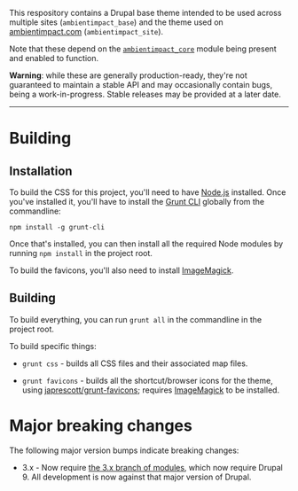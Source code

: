 This respository contains a Drupal base theme intended to be used across
multiple sites (```ambientimpact_base```) and the theme used on
[ambientimpact.com](https://ambientimpact.com/) (```ambientimpact_site```).

Note that these depend on the
[```ambientimpact_core```](https://gitlab.com/Ambient.Impact/drupal-modules)
module being present and enabled to function.

**Warning**: while these are generally production-ready, they're not guaranteed
to maintain a stable API and may occasionally contain bugs, being a
work-in-progress. Stable releases may be provided at a later date.

-----------------

# Building

## Installation

To build the CSS for this project, you'll need to have
[Node.js](https://nodejs.org/) installed. Once you've installed it, you'll have
to install the [Grunt CLI](https://gruntjs.com/getting-started) globally from
the commandline:

```
npm install -g grunt-cli
```

Once that's installed, you can then install all the required Node modules by
running ```npm install``` in the project root.

To build the favicons, you'll also need to install
[ImageMagick](https://imagemagick.org/).

## Building

To build everything, you can run ```grunt all``` in the commandline in the
project root.

To build specific things:

* ```grunt css``` - builds all CSS files and their associated map files.

* ```grunt favicons``` - builds all the shortcut/browser icons for the theme, using [japrescott/grunt-favicons](https://github.com/japrescott/grunt-favicons); requires [ImageMagick](https://imagemagick.org/) to be installed.

# Major breaking changes

The following major version bumps indicate breaking changes:

* 3.x - Now require [the 3.x branch of modules](https://gitlab.com/Ambient.Impact/drupal-modules), which now require Drupal 9. All development is now against that major version of Drupal.

